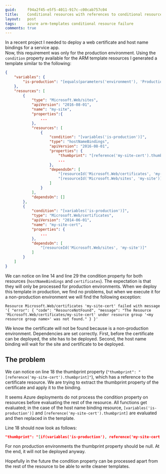 ```yaml
---
guid:     f94a2f45-e5f5-4011-917c-c00cab757c04
title:    Conditional resources with references to conditional resources in ARM Templates Fail to Deploy
layout:   post
tags:     azure arm-templates conditional resource failure
comments: true
---
```


In a recent project I needed to deploy a web certificate and host name bindings for a service app.<br/>
Now, this requirement was only for the production environment. Using the `condition` property available for the ARM template resources I generated a template similar to the following:

<!-- more -->

``` json
{
    "variables": {
        "is-production": "[equals(parameters('environment'), 'Production')]"
    },
    "resources": [
        {
            "type": "Microsoft.Web/sites",
            "apiVersion": "2016-08-01",
            "name": "my-site",
            "properties":{
                ...
            },
            "resources": [
                {
                    "condition": "[variables('is-production')]",
                    "type": "hostNameBindings",
                    "apiVersion": "2016-08-01",
                    "properties": {
                        "thumbprint": "[reference('my-site-cert').thumbprint]",
                        ...
                    },
                    "dependsOn": [
                        "[resourceId('Microsoft.Web/certificates', 'my-site-cert')]",
                        "[resourceId('Microsoft.Web/sites', 'my-site')]"
                    ]
                }
            ],
            "dependsOn": []
        },
        {
            "condition": "[variables('is-production')]",
            "type": "Microsoft.Web/certificates",
            "apiVersion": "2014-06-01",
            "name": "my-site-cert",
            "properties": {
                ...
            },
            "dependsOn": [
                "[resourceId('Microsoft.Web/sites', 'my-site')]"
            ]
        }
    ]
}
```

We can notice on line 14 and line 29 the condition property for both resources (`hostNameBindings` and `certificates`). The expectation is that they will only be processed for production environments. When we deploy this template in production, we find no problems, but when we execute it for a non-production environment we will find the following exception:

`Resource Microsoft.Web/certificates 'my-site-cert' failed with message '{ "error": { "code": "ResourceNotFound", "message": "The Resource 'Microsoft.Web/certificates/my-site-cert' under resource group '<my resource group name>' was not found." } }'`

We know the certificate will not be found because is a non-production environment.
Dependencies are set correctly. First, before the certificate can be deployed, the site has to be deployed. Second, the host name binding will wait for the site and certificate to be deployed.

## The problem
We can notice on line 18 the thumbprint property (`"thumbprint": "[reference('my-site-cert').thumbprint]"`), which has a reference to the certificate resource. We are trying to extract the thumbprint property of the certificate and apply it to the binding.

It seems Azure deployments do not process the condition property on resources before evaluating the rest of the resource. All functions get evaluated; in the case of the host name binding resource, `[variables('is-production')]` and `[reference('my-site-cert').thumbprint]` are evaluated and then replaced in the template. 

Line 18 should now look as follows:

```json
"thumbprint": "[if(variables('is-production'), reference('my-site-cert').thumbprint, '')]"
```

For non production environments the thumbprint property should be null. At the end, it will not be deployed anyway.

Hopefully in the future the condition property can be processed apart from the rest of the resource to be able to write cleaner templates.